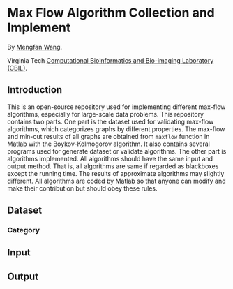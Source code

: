 # Max Flow Algorithm Collection and Implement
By [Mengfan Wang](https://www.linkedin.com/in/mengfan-wang-29735314a/).

Virginia Tech [Computational Bioinformatics and Bio-imaging Laboratory (CBIL)](https://www.cbil.ece.vt.edu/).

## Introduction
This is an open-source repository used for implementing different max-flow algorithms, especially for large-scale data problems. This repository contains two parts. One part is the dataset used for validating max-flow algorithms, which categorizes graphs by different properties. The max-flow and min-cut results of all graphs are obtained from `maxflow` function in Matlab with the Boykov-Kolmogorov algorithm. It also contains several programs used for generate dataset or validate algorithms. The other part is algorithms implemented. All algorithms should have the same input and output method. That is, all algorithms are same if regarded as blackboxes except the running time. The results of approximate algorithms may slightly different. All algorithms are coded by Matlab so that anyone can modify and make their contribution but should obey these rules.
## Dataset
### Category
## Input
## Output